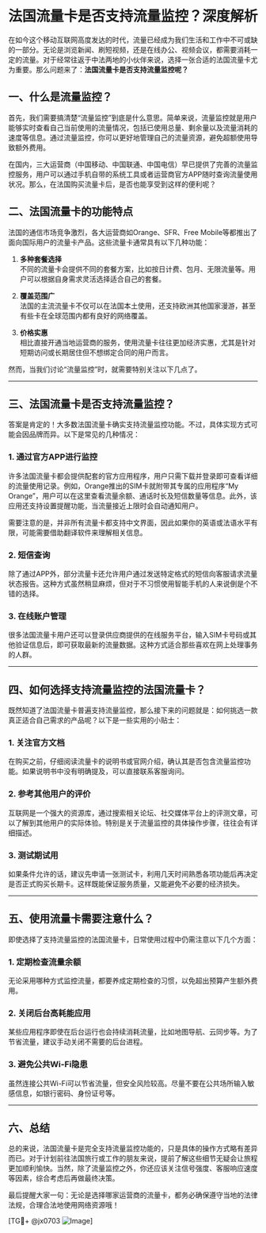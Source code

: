 # 法国流量卡是否支持流量监控？深度解析

在如今这个移动互联网高度发达的时代，流量已经成为我们生活和工作中不可或缺的一部分。无论是浏览新闻、刷短视频，还是在线办公、视频会议，都需要消耗一定的流量。对于经常往返于中法两地的小伙伴来说，选择一张合适的法国流量卡尤为重要。那么问题来了：**法国流量卡是否支持流量监控呢？**

## 一、什么是流量监控？

首先，我们需要搞清楚“流量监控”到底是什么意思。简单来说，流量监控就是用户能够实时查看自己当前使用的流量情况，包括已使用总量、剩余量以及流量消耗的速度等信息。通过流量监控，你可以更好地管理自己的流量资源，避免超额使用导致额外费用。

在国内，三大运营商（中国移动、中国联通、中国电信）早已提供了完善的流量监控服务，用户可以通过手机自带的系统工具或者运营商官方APP随时查询流量使用状况。那么，在法国购买流量卡后，是否也能享受到这样的便利呢？

## 二、法国流量卡的功能特点

法国的通信市场竞争激烈，各大运营商如Orange、SFR、Free Mobile等都推出了面向国际用户的流量卡产品。这些流量卡通常具有以下几种功能：

1. **多种套餐选择**  
   不同的流量卡会提供不同的套餐方案，比如按日计费、包月、无限流量等。用户可以根据自身需求灵活选择适合自己的套餐。

2. **覆盖范围广**  
   法国的主流流量卡不仅可以在法国本土使用，还支持欧洲其他国家漫游，甚至有些卡在全球范围内都有良好的网络覆盖。

3. **价格实惠**  
   相比直接开通当地运营商的服务，使用流量卡往往更加经济实惠，尤其是针对短期访问或长期居住但不想绑定合同的用户而言。

然而，当我们讨论“流量监控”时，就需要特别关注以下几点了。

---

## 三、法国流量卡是否支持流量监控？

答案是肯定的！大多数法国流量卡确实支持流量监控功能。不过，具体实现方式可能会因品牌而异。以下是常见的几种情况：

### 1. 通过官方APP进行监控
许多法国流量卡都会提供配套的官方应用程序，用户只需下载并登录即可查看详细的流量使用记录。例如，Orange推出的SIM卡就附带其专属的应用程序“My Orange”，用户可以在这里查看流量余额、通话时长及短信数量等信息。此外，该应用还支持设置提醒功能，当流量接近上限时会自动通知用户。

需要注意的是，并非所有流量卡都支持中文界面，因此如果你的英语或法语水平有限，可能需要借助翻译软件来理解相关信息。

### 2. 短信查询
除了通过APP外，部分流量卡还允许用户通过发送特定格式的短信向客服请求流量状态报告。这种方式虽然稍显麻烦，但对于不习惯使用智能手机的人来说倒是个不错的选择。

### 3. 在线账户管理
很多法国流量卡用户还可以登录供应商提供的在线服务平台，输入SIM卡号码或其他验证信息后，即可获取最新的流量数据。这种方式适合那些喜欢在网上处理事务的人群。

---

## 四、如何选择支持流量监控的法国流量卡？

既然知道了法国流量卡普遍支持流量监控，那么接下来的问题就是：如何挑选一款真正适合自己需求的产品呢？以下是一些实用的小贴士：

### 1. 关注官方文档
在购买之前，仔细阅读流量卡的说明书或官网介绍，确认其是否包含流量监控功能。如果说明书中没有明确提及，可以直接联系客服询问。

### 2. 参考其他用户的评价
互联网是一个强大的资源库，通过搜索相关论坛、社交媒体平台上的评测文章，可以了解到其他用户的实际体验。特别是关于流量监控的具体操作步骤，往往会有详细描述。

### 3. 测试期试用
如果条件允许的话，建议先申请一张测试卡，利用几天时间熟悉各项功能后再决定是否正式购买长期卡。这样既能保证服务质量，又能避免不必要的经济损失。

---

## 五、使用流量卡需要注意什么？

即使选择了支持流量监控的法国流量卡，日常使用过程中仍需注意以下几个方面：

### 1. 定期检查流量余额
无论采用哪种方式监控流量，都要养成定期检查的习惯，以免超出预算产生额外费用。

### 2. 关闭后台高耗能应用
某些应用程序即使在后台运行也会持续消耗流量，比如地图导航、云同步等。为了节省流量，建议手动关闭不需要的后台进程。

### 3. 避免公共Wi-Fi隐患
虽然连接公共Wi-Fi可以节省流量，但安全风险较高。尽量不要在公共场所输入敏感信息，如银行密码、身份证号等。

---

## 六、总结

总的来说，法国流量卡是完全支持流量监控功能的，只是具体的操作方式略有差异而已。对于计划前往法国旅行或工作的朋友来说，提前了解这些细节无疑会让旅程更加顺利愉快。当然，除了流量监控之外，你还应该关注信号强度、客服响应速度等因素，综合考虑后再做最终决策。

最后提醒大家一句：无论是选择哪家运营商的流量卡，都务必确保遵守当地的法律法规，合理合法地使用网络资源哦！

[TG💪+ @jx0703 ![Image](https://github.com/user-attachments/assets/dbca1d08-cadb-493c-b0ec-ad6f7a83f270)]